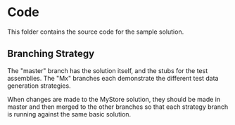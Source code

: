 # Code

This folder contains the source code for the sample solution.

## Branching Strategy

The "master" branch has the solution itself, and the stubs for the test assemblies.
The "Mx" branches each demonstrate the different test data generation strategies.

When changes are made to the MyStore solution, they should be made in master and then merged to the other branches so that each strategy branch is running against the same basic solution.
